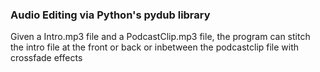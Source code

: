 ### Audio Editing via Python's pydub library

Given a Intro.mp3 file and a PodcastClip.mp3 file, 
the program can stitch the intro file at the 
front or back or inbetween the podcastclip file with crossfade effects
